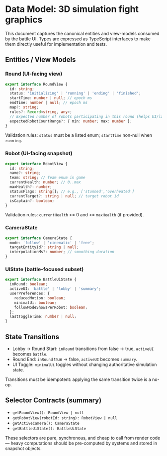 # Data Model: 3D simulation fight graphics

This document captures the canonical entities and view-models consumed by the
battle UI. Types are expressed as TypeScript interfaces to make them directly
useful for implementation and tests.

## Entities / View Models

### Round (UI-facing view)

```ts
export interface RoundView {
  id: string;
  status: 'initializing' | 'running' | 'ending' | 'finished';
  startTime: number | null; // epoch ms
  endTime: number | null; // epoch ms
  map?: string;
  rules?: Record<string, any>;
  // Expected number of robots participating in this round (helps UI/layout decisions)
  expectedRobotCountRange?: { min: number; max: number };
}
```

Validation rules: `status` must be a listed enum; `startTime` non-null when `running`.

### Robot (UI-facing snapshot)

```ts
export interface RobotView {
  id: string;
  name?: string;
  team: string; // Team enum in game
  currentHealth: number; // 0..max
  maxHealth?: number;
  statusFlags: string[]; // e.g., ['stunned','overheated']
  currentTarget?: string | null; // target robot id
  isCaptain?: boolean;
}
```

Validation rules: `currentHealth` >= 0 and <= `maxHealth` (if provided).

### CameraState

```ts
export interface CameraState {
  mode: 'follow' | 'cinematic' | 'free';
  targetEntityId?: string | null;
  interpolationMs?: number; // smoothing duration
}
```

### UIState (battle-focused subset)

```ts
export interface BattleUiState {
  inRound: boolean;
  activeUI: 'battle' | 'lobby' | 'summary';
  userPreferences: {
    reducedMotion: boolean;
    minimalUi: boolean;
    followModeShowsPerRobot: boolean;
  };
  lastToggleTime: number | null;
}
```

## State Transitions

- Lobby -> Round Start: `inRound` transitions from false -> true, `activeUI` becomes `battle`.  
- Round End: `inRound` true -> false, `activeUI` becomes `summary`.  
- UI Toggle: `minimalUi` toggles without changing authoritative simulation state.  

Transitions must be idempotent: applying the same transition twice is a no-op.

## Selector Contracts (summary)

- `getRoundView(): RoundView | null`  
- `getRobotView(robotId: string): RobotView | null`  
- `getActiveCamera(): CameraState`  
- `getBattleUiState(): BattleUiState`

These selectors are pure, synchronous, and cheap to call from render code — heavy
computations should be pre-computed by systems and stored in snapshot objects.
